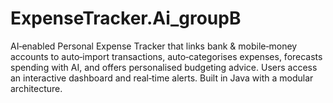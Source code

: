 # ExpenseTracker.Ai_groupB
AI‑enabled Personal Expense Tracker that links bank &amp; mobile‑money accounts to auto‑import transactions, auto‑categorises expenses, forecasts spending with AI, and offers personalised budgeting advice. Users access an interactive dashboard and real‑time alerts. Built in Java with a modular architecture.

